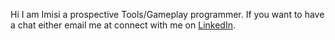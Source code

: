 Hi I am Imisi a prospective Tools/Gameplay programmer. If you want to have a chat either email me at connect with me on [LinkedIn](https://www.linkedin.com/in/imisioluwa-olubummo-5a145519b/).
